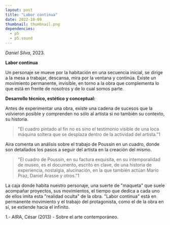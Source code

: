 ```yaml
---
layout: post
title: "Labor continua"
date: 2022-10-09
thumbnail: thumbnail.png
dependencies:
  - p5
  - p5.sound
---
```


<div id="div-sketch">
  <script type="text/javascript" src="sketch.js"></script>
</div>

_Daniel Silva_, 2023.

**Labor continua**

Un personaje se mueve por la habitación en una secuencia inicial, se dirige a la mesa a trabajar, descansa, mira por la ventana y continúa. Existe un movimiento permanente, invisible, en torno a la obra que complementa lo que está en frente de nosotros y de lo cual somos parte.

**Desarrollo técnico, estético y conceptual:**

Antes de experimentar una obra, existe una cadena de sucesos que la volvieron posible y comprenden no sólo al artista si no también su contexto, su historia.

>"El cuadro pintado al fin no es sino el testimonio visible de una
loca máquina soltera que se desplaza dentro de la actividad del artista."1

Aira comenta un análisis sobre el trabajo de Poussin en un cuadro, donde son detallados los pasos a seguir del artista en la creación del mismo.

>"El cuadro de Poussin, en su
factura exquisita, en su intemporalidad de museo, es el documento, escrito en clave, de una historia
de experiencia, nostalgia, alucinación, en la que también actúan Mario Praz, Daniel Arasse y otros."1

La caja donde habita nuestro personaje, una suerte de "maqueta" que suele acompañar proyectos, sus movimientos, el tiempo que dedica a cada uno de ellos imita esta "realidad oculta" de la obra. "Labor continua" está en permanente movimiento y el trabajo del protagonista, como el de la obra en sí, se extiende hacia el infinito.

1.- AIRA, César (2013) - Sobre el arte contemporáneo.